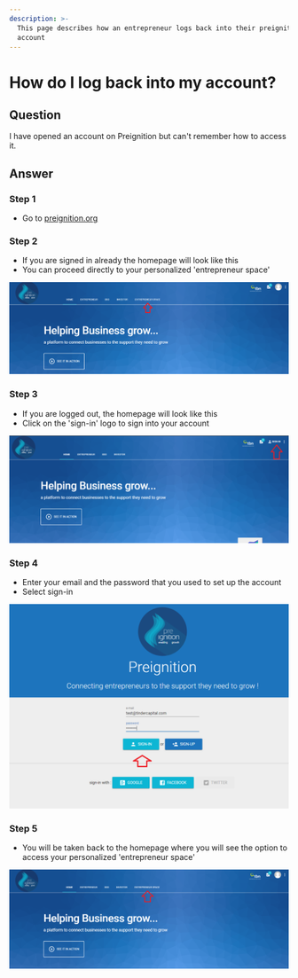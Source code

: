 ```yaml
---
description: >-
  This page describes how an entrepreneur logs back into their preignition
  account
---
```


# How do I log back into my account?

## Question

I have opened an account on Preignition but can't remember how to access it.

## Answer

### Step 1

* Go to [preignition.org](https://preignition.org/main/home)

### Step 2

* If you are signed in already the homepage will look like this
* You can proceed directly to your personalized 'entrepreneur space'

![](../.gitbook/assets/image%20%2856%29.png)

### Step 3

* If you are logged out, the homepage will look like this
* Click on the 'sign-in' logo to sign into your account

![](../.gitbook/assets/image%20%2838%29.png)

### Step 4

* Enter your email and the password that you used to set up the account
* Select sign-in

![](../.gitbook/assets/image%20%2828%29.png)

### Step 5

* You will be taken back to the homepage where you will see the option to access your personalized 'entrepreneur space'

![](../.gitbook/assets/image%20%28163%29.png)

